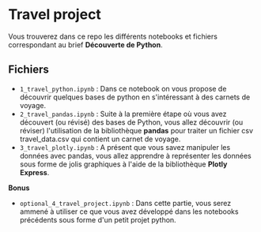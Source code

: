 Travel project
==============

Vous trouverez dans ce repo les différents notebooks et fichiers correspondant au brief **Découverte de Python**.

Fichiers
--------
- `1_travel_python.ipynb` : Dans ce notebook on vous propose de découvrir quelques bases de python en s'intéressant à des carnets de voyage.
- `2_travel_pandas.ipynb` : Suite à la première étape où vous avez découvert (ou révisé) des bases de Python, vous allez découvrir (ou réviser) l'utilisation de la bibliothèque **pandas** pour traiter un fichier csv travel_data.csv qui contient un carnet de voyage.
- `3_travel_plotly.ipynb` : A présent que vous savez manipuler les données avec pandas, vous allez apprendre à représenter les données sous forme de jolis graphiques à l'aide de la bibliothèque **Plotly Express**.

**Bonus**
- `optional_4_travel_project.ipynb` : Dans cette partie, vous serez ammené à utiliser ce que vous avez développé dans les notebooks précédents sous forme d'un petit projet python.

